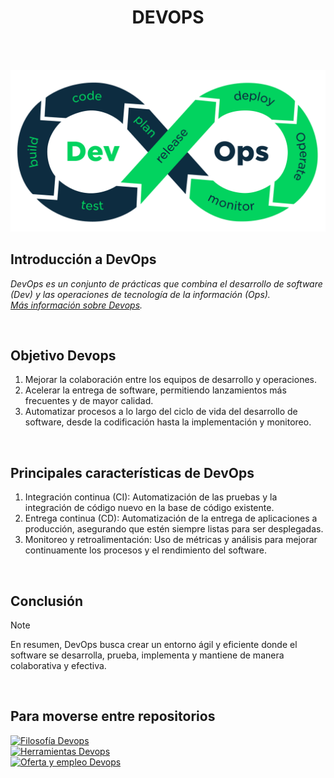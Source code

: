 <h1 align="center"> DEVOPS </h1>
 
<br>
<br>  

![](./img/devops.png)  

  
## Introducción a DevOps  

*DevOps es un conjunto de prácticas que combina el desarrollo de software (Dev) y las operaciones de tecnología de la información (Ops).*  
*[Más información sobre Devops](https://www.atlassian.com/es/devops#:~:text=DevOps%20es%20un%20conjunto%20de,la%20automatización%20de%20la%20tecnología.).*

<br>

## Objetivo Devops  

1. Mejorar la colaboración entre los equipos de desarrollo y operaciones.  
2. Acelerar la entrega de software, permitiendo lanzamientos más frecuentes y de mayor calidad.  
3. Automatizar procesos a lo largo del ciclo de vida del desarrollo de software, desde la codificación hasta la implementación y monitoreo.  

<br>

## Principales características de DevOps  
1. Integración continua (CI): Automatización de las pruebas y la integración de código nuevo en la base de código existente.  
2. Entrega continua (CD): Automatización de la entrega de aplicaciones a producción, asegurando que estén siempre listas para ser desplegadas.  
3. Monitoreo y retroalimentación: Uso de métricas y análisis para mejorar continuamente los procesos y el rendimiento del software.

<br>

## Conclusión
> [!NOTE]
> En resumen, DevOps busca crear un entorno ágil y eficiente donde el software se desarrolla, prueba, implementa y mantiene de manera colaborativa y efectiva.

<br>

## Para moverse entre repositorios  

[![Filosofía Devops](https://img.shields.io/badge/IR%20A%20FILOSOFIA%20DEVOPS-BLUE?style=for-the-badge&color=%237289da)](./Filosofia.md)  
[![Herramientas Devops](https://img.shields.io/badge/IR%20A%20HERRAMIENTAS%20DEVOPS-BLUE?style=for-the-badge&color=%23f2b300)](./Herramientas.md)  
[![Oferta y empleo Devops](https://img.shields.io/badge/IR%20A%20OFERTA%20Y%20EMPLEO%20DEVOPS-BLUE?style=for-the-badge&color=%23004225)](./Oferta.md)  


